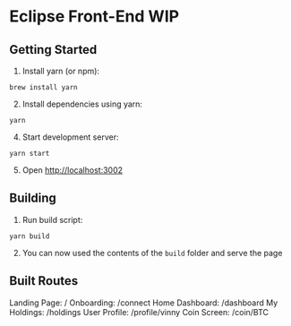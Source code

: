 Eclipse Front-End WIP
========

Getting Started
---------------

1. Install yarn (or npm):

  `brew install yarn`

2. Install dependencies using yarn:

  `yarn`

4. Start development server:

  `yarn start`

5. Open [http://localhost:3002]()

Building
---------------

1. Run build script:

  `yarn build`

2. You can now used the contents of the `build` folder and serve the page



Built Routes
---------------

Landing Page:     /
Onboarding:       /connect
Home Dashboard:   /dashboard
My Holdings:      /holdings
User Profile:     /profile/vinny
Coin Screen:      /coin/BTC
